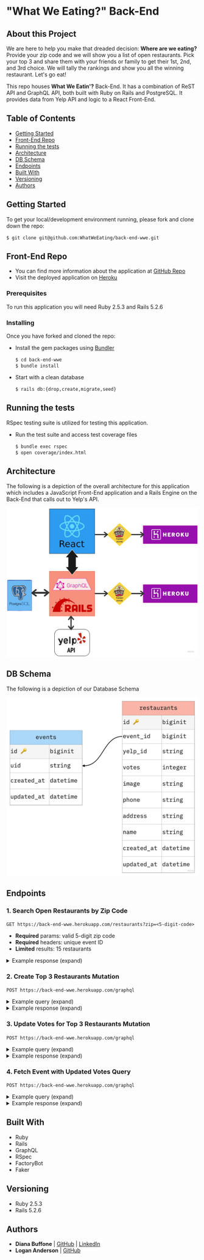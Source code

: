 # "What We Eating?" Back-End

## About this Project
We are here to help you make that dreaded decision: **Where are we eating?**
Provide your zip code and we will show you a list of open restaurants.
Pick your top 3 and share them with your friends or family to get their 1st, 2nd, and 3rd choice. We will tally the rankings and show you all the winning restaurant. Let's go eat!


This repo houses **What We Eatin'?** Back-End. It has a combination of ReST API and GraphQL API, both built with Ruby on Rails and PostgreSQL. It provides data from Yelp API and logic to a React Front-End.


## Table of Contents

  - [Getting Started](#getting-started)
  - [Front-End Repo](#front-end-repo)
  - [Running the tests](#running-the-tests)
  - [Architecture](#architecture)
  - [DB Schema](#db-schema)
  - [Endpoints](#endpoints)
  - [Built With](#built-with)
  - [Versioning](#versioning)
  - [Authors](#authors)

## Getting Started

To get your local/development environment running, please fork and clone down the repo:
  ```shell
  $ git clone git@github.com:WhatWeEating/back-end-wwe.git
  ```

## Front-End Repo

-  You can find more information about the application at [GitHub Repo](https://github.com/WhatWeEating/front-end-wwe)
- Visit the deployed application on [Heroku](https://mysterious-cove-94790.herokuapp.com/)

### Prerequisites

To run this application you will need Ruby 2.5.3 and Rails 5.2.6

### Installing
Once you have forked and cloned the repo:
- Install the gem packages using [Bundler](https://bundler.io/)
  ```shell
  $ cd back-end-wwe
  $ bundle install
  ```

- Start with a clean database
  ```shell
  $ rails db:{drop,create,migrate,seed}
  ```

## Running the tests
RSpec testing suite is utilized for testing this application.
- Run the test suite and access test coverage files
  ```shell
  $ bundle exec rspec
  $ open coverage/index.html
  ```

## Architecture
The following is a depiction of the overall architecture for this application which includes a JavaScript Front-End application and a Rails Engine on the Back-End that calls out to Yelp's API.

![](assets/README-3fa451ab.jpg)

## DB Schema
The following is a depiction of our Database Schema

![](assets/README-b48ee49d.jpg)

## Endpoints
### 1. Search Open Restaurants by Zip Code
  `GET https://back-end-wwe.herokuapp.com/restaurants?zip=<5-digit-code>`
  - **Required** params: valid 5-digit zip code
  - **Required** headers: unique event ID
  - **Limited** results: 15 restaurants

<details>
<summary>Example response (expand)</summary>

  ```json
  {
    "data": [
        {
            "id": "AKqb9TR9QdzJ1qdu8tkTzA",
            "type": "restaurant",
            "attributes": {
                "name": "Hair of the Dog Eatery",
                "image": "https://s3-media3.fl.yelpcdn.com/bphoto/gwaFPzFHysAIJ6e5YC2exQ/o.jpg",
                "rating": 4.0,
                "price": "$$",
                "address": "4000 Virginia Beach Blvd, Ste 210, Virginia Beach, VA 23452",
                "phone": "(757) 321-2200"
            }
        },
        {
            "id": "BfRDJuCXGJTYspHHgEN4zg",
            "type": "restaurant",
            "attributes": {
                "name": "Mazari Kebab and More",
                "image": "https://s3-media2.fl.yelpcdn.com/bphoto/O8HcqBaWHv_oHQ5U5wk6IA/o.jpg",
                "rating": 4.5,
                "price": "$$",
                "address": "676 N Witchduck Rd, Virginia Beach, VA 23462",
                "phone": "(757) 961-5968"
            }
        },
        {
            "id": "HH0O-DJNF34-SMmhKkK-AA",
            "type": "restaurant",
            "attributes": {
                "name": "The Route 58 Delicatessen",
                "image": "https://s3-media4.fl.yelpcdn.com/bphoto/SWhB05QOOBLuhk5Sw9uylw/o.jpg",
                "rating": 4.5,
                "price": "$$",
                "address": "4000 Virginia Beach Blvd, Ste 156, Virginia Beach, VA 23462",
                "phone": "(757) 227-5868"
            }
        }
      ]
    }
  ```
</details>

### 2. Create Top 3 Restaurants Mutation
`POST https://back-end-wwe.herokuapp.com/graphql`
<details>
<summary>Example query (expand)</summary>

  ```
  mutation {
        createRestaurants(input: {
          params: {
            first: {
              eventId: "1234500",
              yelpId: "f00d1sLyf311",
              image: "website",
              address: "578 st",
              phone: "125405648",
              name: "Cuisine All"
            },
            second: {
              eventId: "1234500",
              yelpId: "Gr2bs00menOMNoms",
              image: "webpage",
              address: "3 ave",
              phone: "458405648",
              name: "All the Yums"
            },
            third:{
              eventId: "1234500",
              yelpId: "suPP0fd2D2y",
              image: "imageaddress",
              address: "5 st",
              phone: "966405648",
              name: "Nom Noms for Dayz"
            }
            }}) {
      restaurant {
        name
        phone
        address
        votes
      }
    }
  }
  ```
</details>

<details>
<summary>Example response (expand)</summary>

```json
{
  "data": {
    "createRestaurants": {
      "restaurant": [
        {
          "name": "Cuisine All",
          "phone": "125405648",
          "address": "578 st",
          "votes": 0
        },
        {
          "name": "All the Yums",
          "phone": "458405648",
          "address": "3 ave",
          "votes": 0
        },
        {
          "name": "Nom Noms for Dayz",
          "phone": "966405648",
          "address": "5 st",
          "votes": 0
        }
      ]
    }
  }
}
```
</details>

### 3. Update Votes for Top 3 Restaurants Mutation
`POST https://back-end-wwe.herokuapp.com/graphql`
<details>
<summary>Example query (expand)</summary>

  ```
  mutation {
   updateRestaurants(input: {
    params: {
      first: {
        eventId: "1234500", yelpId: "f00d1sLyf311"
      },
      second: {
        eventId: "1234500", yelpId: "Gr2bs00menOMNoms"
      },
      third: {
        eventId: "1234500", yelpId: "suPP0fd2D2y"
      }
    }
  }) {
    restaurant {
    	yelpId
      votes
      name
    }
  }
}
  ```
</details>

<details>
<summary>Example response (expand)</summary>

```json
{
  "data": {
    "updateRestaurants": {
      "restaurant": [
        {
          "yelpId": "f00d1sLyf311",
          "votes": 3,
          "name": "Cuisine All"
        },
        {
          "yelpId": "Gr2bs00menOMNoms",
          "votes": 2,
          "name": "All the Yums"
        },
        {
          "yelpId": "suPP0fd2D2y",
          "votes": 1,
          "name": "Nom Noms for Dayz"
        }
      ]
    }
  }
}
```
</details>

### 4. Fetch Event with Updated Votes Query
`POST https://back-end-wwe.herokuapp.com/graphql`
<details>
<summary>Example query (expand)</summary>

  ```
  {
  fetchEvent(uid: "1234500") {
    uid
    restaurants {
      name
      yelpId
      votes
    }
  }
}
  ```
</details>

<details>
<summary>Example response (expand)</summary>

```json
{
  "data": {
    "fetchEvent": {
      "uid": "1234500",
      "restaurants": [
        {
          "name": "Cuisine All",
          "yelpId": "f00d1sLyf311",
          "votes": 3
        },
        {
          "name": "All the Yums",
          "yelpId": "Gr2bs00menOMNoms",
          "votes": 2
        },
        {
          "name": "Nom Noms for Dayz",
          "yelpId": "suPP0fd2D2y",
          "votes": 1
        }
      ]
    }
  }
}
```
</details>

## Built With
- Ruby
- Rails
- GraphQL
- RSpec
- FactoryBot
- Faker


## Versioning
- Ruby 2.5.3
- Rails 5.2.6

## Authors
<!-- - **Ashish Malla**
| [GitHub](https://github.com/asiisii) |
  [LinkedIn](https://www.linkedin.com/in/adam-bowers-06a871209/) -->
- **Diana Buffone**
| [GitHub](https://github.com/Diana20920) |
[LinkedIn](https://www.linkedin.com/in/dianabuffone/)
- **Logan Anderson**
| [GitHub](https://github.com/loganjacob76)
<!-- - **Matt Craig**
| [GitHub](https://github.com/mcraig2342) |
- **Pat Findley**
|  [GitHub](https://github.com/Patfindley) |
    [LinkedIn](https://www.linkedin.com/in/patfindley/)
- **Robert DeRouin**
|    [GitHub](https://github.com/robertjosephderouin) |
    [LinkedIn](https://www.linkedin.com/in/robert-derouin-7a2601173/) -->

